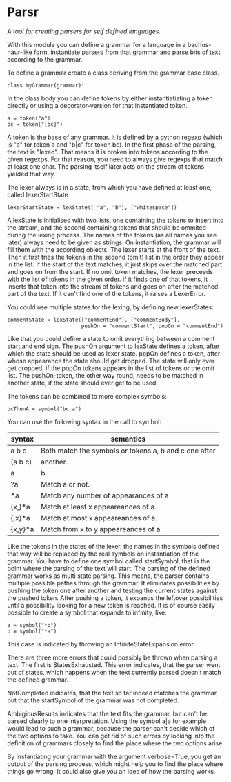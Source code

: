 # Parsr

*A tool for creating parsers for self defined languages.*

With this module you can define a grammar for a language in a 
bachus-naur-like form, instantiate parsers from that grammar and 
parse bits of text according to the grammar.

To define a grammar create a class deriving from the grammar base 
class.

```
class myGrammar(grammar):
```

In the class body you can define tokens by either instantiatiating
a token directly or using a decorator-version for that instantiated
token.

```
a = token("a")
bc = token("[bc]")
```

A token is the base of any grammar. It is defined by a python
regexp (which is "a" for token a and "b|c" for token bc). In the
first phase of the parsing, the text is "lexed". That means it is
broken into tokens according to the given regexps. For that reason,
you need to always give regexps that match at least one char. The 
parsing itself later acts on the stream of tokens yielded that 
way.

The lexer always is in a state, from which you have defined at 
least one, called lexerStartState

```
lexerStartState = lexState([ "a", "b"], ["whitespace"])
```

A lexState is initialised with two lists, one containing the tokens 
to insert into the stream, and the second containing tokens that 
should be ommited during the lexing process.
The names of the tokens (as all names you see later) always need to 
be given as strings. On instantiation, the grammar will fill them 
with the according objects.
The lexer starts at the front of the text. Then it first tries the 
tokens in the second (omit) list in the order they appear in the 
list. If the start of the text matches, it just skips over the 
matched part and goes on from the start. If no omit token matches, 
the lexer preceeds with the list of tokens in the given order. If it
finds one of that tokens, it inserts that token	into the stream of 
tokens and goes on after the matched part of the text. If it can't 
find one of the tokens, it raises a LexerError.

You could use multiple states for the lexing, by defining new 
lexerStates:

```
commentState = lexState(["commentEnd"], ["commentBody"],
                        pushOn = "commentStart", popOn = "commentEnd")
```

Like that you could define a state to omit everything between a 
comment start and end sign. The pushOn argument to lexState defines 
a token, after which the state should be used as lexer state. popOn 
defines a token, after whose appearance the state should get dropped. 
The state will only ever get dropped, if the popOn tokens appears in 
the list of tokens or the omit list. The pushOn-token, the other way 
round, needs to be matched in another state, if the state should ever 
get to be used.

The tokens can be combined to more complex symbols:

```
bcThenA = symbol("bc a")
```

You can use the following syntax in the call to symbol:

 syntax   | semantics                                             
----------|-------------------------------------------------------
 a b c    | Both match the symbols or tokens a, b and c one after 
 (a b c)  | another.                                              
 a|b|c    | Match one of a, b or c.                               
 ?a       | Match a or not.                                       
 \*a      | Match any number of appearances of a                  
 {x,}\*a  | Match at least x appeareances of a.                   
 {,x}\*a  | Match at most x appeareances of a.                    
 {x,y}\*a |Match from x to y appeareances of a.                   

Like the tokens in the states of the lexer, the names in the symbols 
defined	that way will be replaced by the real symbols on instantiation 
of the grammar. You have to define one symbol called startSymbol, that 
is the point where the parsing of the text will start.
The parsing of the defined grammar works as multi state parsing. This 
means, the parser contains multiple possible pathes through the grammar. 
It eliminates possibilities by pushing the token one after another and 
testing the current	states against the pushed token. After pushing a 
token, it expands the leftover possibilities until a possibility looking 
for a new token is reached.
It is of course easily possible to create a symbol that expands to 
infinity, like:

```
a = symbol("*b")
b = symbol("*a")
```

This case is indicated by throwing an InfiniteStateExpansion error.

There are three more errors that could possibly be thrown when parsing
a text. The first is StatesExhausted. This error indicates, that the 
parser went out of states, which happens when the text currently parsed 
doesn't match the defined grammar.

NotCompleted indicates, that the text so far indeed matches the grammar,
but that the startSymbol of the grammar was not completed.

AmbigiousResults indicates that the text fits the grammar, but can't be
parsed clearly to one interpretation. Using the symbol a|a for example
would lead to such a grammar, because the parser can't decide which of
the two options to take. You can get rid of such errors by looking into
the definition of grammars closely to find the place where the two 
options arise.

By instantiating your grammar with the argument verbose=True, you get
an output of the parsing process, which might help you to find the
place where things go wrong. It could also give you an idea of how the 
parsing works.
